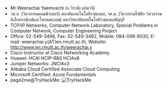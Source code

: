 - Mr.Weerachai Yaemvachi (อ.วีระชัย แย้มวจี)
- วศ.บ. (วิศวกรรมคอมพิวเตอร์) สถาบันเทคโนโลยีราชมงคล, วศ.ม. (วิศวกรรมไฟฟ้า-วิศวกรรมอิเล็กทรอนิกส์และโทรคมนาคม) มหาวิทยาลัยเทคโนโลยีราชมงคลธัญบุรี
- TCP/IP Networks, Computer Network Laboratory, Special Problems in Computer Network, Computer Engineering Project
- Office: 02-549-3466, Fax: 02-549-3462, Mobile: 084-098-8030, E-mail: weerachai.y(AT)en.rmutt.ac.th, Website: http://www.en.rmutt.ac.th/weerachai.y
- Cisco Instructor at Cisco Networking Academy
- Huawei: HCAI HCIP-R&S HCIAx8 
- Juniper Networks: JNCIAx3 
- Alibaba Cloud Certified Associate Cloud Computing
- Microsoft Certified: Azure Fundamentals
- page2me@TryHackMe: 
![TryHackMe](https://tryhackme-badges.s3.amazonaws.com/page2me.png "page2me@TryHackMe")
